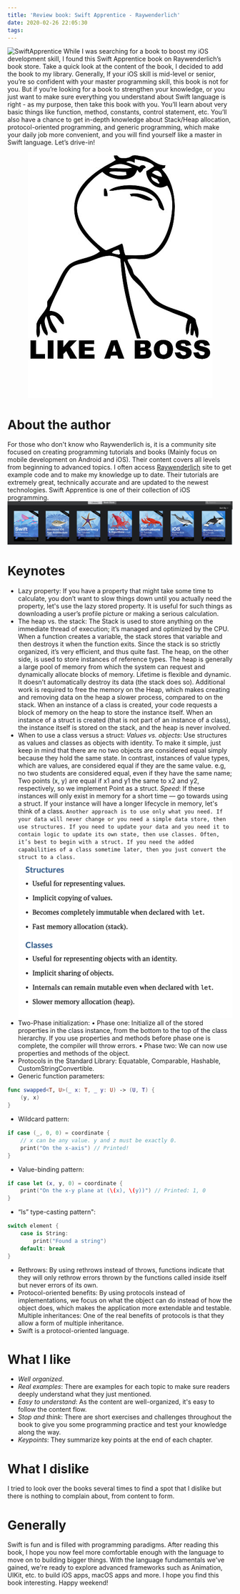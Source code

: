 ```yaml
---
title: 'Review book: Swift Apprentice - Raywenderlich'
date: 2020-02-26 22:05:30
tags:
---
```

![](/Post-Resources/SwiftApprentice/banner.png "SwiftApprentice")
While I was searching for a book to boost my iOS development skill, I found this Swift Apprentice book on Raywenderlich’s book store. Take a quick look at the content of the book, I decided to add the book to my library.
Generally, If your iOS skill is mid-level or senior, you’re so confident with your master programming skill, this book is not for you. But if you’re looking for a book to strengthen your knowledge, or you just want to make sure everything you understand about Swift language is right - as my purpose, then take this book with you.
You’ll learn about very basic things like function, method, constants, control statement, etc. You’ll also have a chance to get in-depth knowledge about Stack/Heap allocation, protocol-oriented programming, and generic programming, which make your daily job more convenient, and you will find yourself like a master in Swift language.
Let’s drive-in!
<!-- more --> 
<div style="text-align:center">
<img src="/Post-Resources/SwiftApprentice/LikeABoss.jpg" />
</div>

# About the author
For those who don't know who Raywenderlich is, it is a community site focused on creating programming tutorials and books (Mainly focus on mobile development on Android and iOS). Their content covers all levels from beginning to advanced topics.
I often access [Raywenderlich](https://www.raywenderlich.com/about) site to get example code and to make my knowledge up to date. Their tutorials are extremely great, technically accurate and are updated to the newest technologies.
Swift Apprentice is one of their collection of iOS programming.
![](/Post-Resources/SwiftApprentice/books.png "Library")

# Keynotes
- Lazy property: If you have a property that might take some time to calculate, you don’t want to slow things down until you actually need the property, let's use the lazy stored property. It is useful for such things as downloading a user’s profile picture or making a serious calculation.
- The heap vs. the stack:
The Stack is used to store anything on the immediate thread of execution; it’s managed and optimized by the CPU. When a function creates a variable, the stack stores that variable and then destroys it when the function exits. Since the stack is so strictly organized, it’s very efficient, and thus quite fast.
The heap, on the other side, is used to store instances of reference types. The heap is generally a large pool of memory from which the system can request and dynamically allocate blocks of memory. Lifetime is flexible and dynamic. It doesn’t automatically destroy its data (the stack does so). Additional work is required to free the memory on the Heap, which makes creating and removing data on the heap a slower process, compared to on the stack.
When an instance of a class is created, your code requests a block of memory on the heap to store the instance itself.
When an instance of a struct is created (that is not part of an instance of a class), the instance itself is stored on the stack, and the heap is never involved.
- When to use a class versus a struct:
*Values vs. objects*: Use structures as values and classes as objects with identity. To make it simple, just keep in mind that there are no two objects are considered equal simply because they hold the same state. In contrast, instances of value types, which are values, are considered equal if they are the same value. e.g, no two students are considered equal, even if they have the same name; Two points (x, y) are equal if x1 and y1 the same to x2 and y2, respectively, so we implement Point as a struct.
*Speed*: If these instances will only exist in memory for a short time — go towards using a struct. If your instance will have a longer lifecycle in memory, let's think of a class.
`Another approach is to use only what you need. If your data will never change or you need a simple data store, then use structures. If you need to update your data and you need it to contain logic to update its own state, then use classes. Often, it’s best to begin with a struct. If you need the added capabilities of a class sometime later, then you just convert the struct to a class.`
![](/Post-Resources/SwiftApprentice/StructVsClass.png "Library")
- Two-Phase initialization: 
• Phase one: Initialize all of the stored properties in the class instance, from the bottom to the top of the class hierarchy. If you use properties and methods before phase one is complete, the compiler will throw errors.
• Phase two: We can now use properties and methods of the object.
- Protocols in the Standard Library: Equatable, Comparable, Hashable, CustomStringConvertible.
- Generic function parameters: 
```swift
func swapped<T, U>(_ x: T, _ y: U) -> (U, T) {
    (y, x)
}
```
- Wildcard pattern: 
```swift
if case (_, 0, 0) = coordinate {
    // x can be any value. y and z must be exactly 0.
    print("On the x-axis") // Printed! 
}
```
- Value-binding pattern:
```swift
if case let (x, y, 0) = coordinate {
    print("On the x-y plane at (\(x), \(y))") // Printed: 1, 0 
}
```
- “Is” type-casting pattern":
```swift
switch element {
    case is String:
        print("Found a string")
    default: break
}
```
- Rethrows: By using rethrows instead of throws, functions indicate that they will only rethrow errors thrown by the functions called inside itself but never errors of its own.
- Protocol-oriented benefits:
By using protocols instead of implementations, we focus on what the object can do instead of how the object does, which makes the application more extendable and testable.
Multiple inheritances: One of the real benefits of protocols is that they allow a form of multiple inheritance.
- Swift is a protocol-oriented language.

# What I like
- *Well organized*. 
- *Real examples*: There are examples for each topic to make sure readers deeply understand what they just mentioned.
- *Easy to understand*: As the content are well-organized, it's easy to follow the content flow.
- *Stop and think*: There are short exercises and challenges throughout the book to give you some programming practice and test your knowledge along the way.
- *Keypoints*: They summarize key points at the end of each chapter.

# What I dislike
I tried to look over the books several times to find a spot that I dislike but there is nothing to complain about, from content to form.

# Generally
Swift is fun and is filled with programming paradigms. After reading this book, I hope you now feel more comfortable enough with the language to move on to building bigger things. With the language fundamentals we've gained, we're ready to explore advanced frameworks such as Animation, UIKit, etc. to build iOS apps, macOS apps and more. 
I hope you find this book interesting.
Happy weekend!
